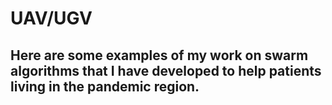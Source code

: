 # UAV/UGV 
## Here are some examples of my work on swarm algorithms that I have developed to help patients living in the pandemic region.
